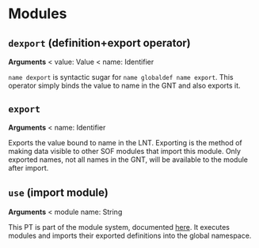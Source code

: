 # Modules

## `dexport` (definition+export operator)

**Arguments** < value: Value < name: Identifier

`name dexport` is syntactic sugar for `name globaldef name export`. This operator simply binds the value to name in the GNT and also exports it.

## `export`

**Arguments** < name: Identifier

Exports the value bound to name in the LNT. Exporting is the method of making data visible to other SOF modules that import this module. Only exported names, not all names in the GNT, will be available to the module after import.

## `use` (import module)

**Arguments** < module name: String

This PT is part of the module system, documented [here](Module-System). It executes modules and imports their exported definitions into the global namespace.
